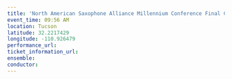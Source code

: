 ```yaml
---
title: 'North American Saxophone Alliance Millennium Conference Final Concert'
event_time: 09:56 AM
location: Tucson
latitude: 32.2217429
longitude: -110.926479
performance_url: 
ticket_information_url: 
ensemble: 
conductor: 
---
```

